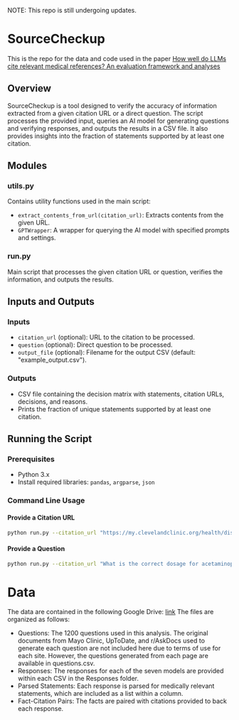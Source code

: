 NOTE: This repo is still undergoing updates.

# SourceCheckup

This is the repo for the data and code used in the paper [How well do LLMs cite relevant medical references? An evaluation framework and analyses](https://arxiv.org/abs/2402.02008)

## Overview
SourceCheckup is a tool designed to verify the accuracy of information extracted from a given citation URL or a direct question. The script processes the provided input, queries an AI model for generating questions and verifying responses, and outputs the results in a CSV file. It also provides insights into the fraction of statements supported by at least one citation.

## Modules

### utils.py
Contains utility functions used in the main script:
- `extract_contents_from_url(citation_url)`: Extracts contents from the given URL.
- `GPTWrapper`: A wrapper for querying the AI model with specified prompts and settings.

### run.py
Main script that processes the given citation URL or question, verifies the information, and outputs the results.

## Inputs and Outputs

### Inputs
- `citation_url` (optional): URL to the citation to be processed.
- `question` (optional): Direct question to be processed.
- `output_file` (optional): Filename for the output CSV (default: "example_output.csv").

### Outputs
- CSV file containing the decision matrix with statements, citation URLs, decisions, and reasons.
- Prints the fraction of unique statements supported by at least one citation.

## Running the Script

### Prerequisites
- Python 3.x
- Install required libraries: `pandas`, `argparse`, `json`

### Command Line Usage

#### Provide a Citation URL
```bash
python run.py --citation_url "https://my.clevelandclinic.org/health/diseases/8541-thyroid-disease"
```

#### Provide a Question
```bash
python run.py --citation_url "What is the correct dosage for acetaminophen for infants?"
```

# Data

The data are contained in the following Google Drive: [link](https://drive.google.com/drive/folders/1a-i974g3XzLCtZLpTLBbqAwK0olpd5JY?usp=drive_link)
The files are organized as follows:
  - Questions: The 1200 questions used in this analysis. The original documents from Mayo Clinic, UpToDate, and r/AskDocs used to generate each question are not included here due to terms of use for each site. However, the questions generated from each page are available in questions.csv.
  - Responses: The responses for each of the seven models are provided within each CSV in the Responses folder.
  - Parsed Statements: Each response is parsed for medically relevant statements, which are included as a list within a column.
  - Fact-Citation Pairs: The facts are paired with citations provided to back each response.
